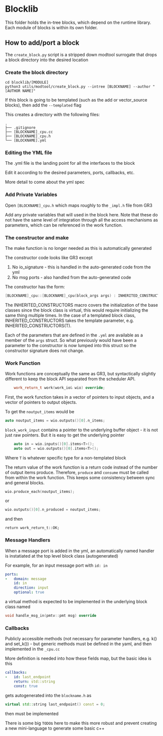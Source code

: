 # Blocklib

This folder holds the in-tree blocks, which depend on the runtime library.  Each module of blocks is within its own folder.

## How to add/port a block 

The `create_block.py` script is a stripped down modtool surrogate that drops a block directory into the desired location

### Create the block directory
```
cd blocklib/[MODULE]
python3 utils/modtool/create_block.py --intree [BLOCKNAME] --author "[AUTHOR NAME]"
```
If this block is going to be templated (such as the add or vector_source blocks), then add the `--templated` flag

This creates a directory with the following files:
```
.
├── .gitignore
├── [BLOCKNAME]_cpu.cc
├── [BLOCKNAME]_cpu.h
└── [BLOCKNAME].yml
```

### Editing the YML file
The .yml file is the landing point for all the interfaces to the block

Edit it according to the desired parameters, ports, callbacks, etc.

More detail to come about the yml spec

### Add Private Variables
Open `[BLOCKNAME]_cpu.h` which maps roughly to the `_impl.h` file from GR3

Add any private variables that will used in the block here.  Note that these do not 
have the same level of integration through all the access mechanisms as parameters, 
which can be referenced in the work function.


### The constructor and make

The make function is no longer needed as this is automatically generated

The constructor code looks like GR3 except

1) No io_signature - this is handled in the auto-generated code from the yml
2) No msg ports - also handled from the auto-generated code

The constructor has the form:
```c++
[BLOCKNAME]_cpu::[BLOCKNAME]_cpu(block_args args) : INHERITED_CONSTRUCTORS {}
```

The INHERITED_CONSTRUCTORS macro covers the initialization of the base classes since the block class is virtual, this would require initializing the same thing multiple times.  In the case of a templated block class, INHERITED_CONSTRUCTORS takes the template parameter, e.g. INHERITED_CONSTRUCTORS(T).

Each of the parameters that are defined in the `.yml` are available as a member of the `args` struct.  So what previously would have been a parameter to the constructor is now lumped into this struct so the constructor signature does not change.

### Work Function
Work functions are conceptually the same as GR3, but syntactically slightly different to keep the block API separated from the scheduler API.

```c++
    work_return_t work(work_io& wio) override;
```

First, the work function takes in a vector of pointers to input objects, and a vector of pointers to output objects.

To get the `noutput_items` would be
```c++
auto noutput_items = wio.outputs()[0].n_items;
```

`block_work_input` contains a pointer to the underlying buffer object - it is not just raw pointers.  But it is easy to get the underlying pointer

```c++
    auto in = wio.inputs()[0].items<T>();
    auto out = wio.outputs()[0].items<T>();
```
Where `T` is whatever specific type for a non-templated block

The return value of the work function is a return code instead of the number of output items produce.  Therefore, `produce` and `consume` must be called from within the work function.  This keeps some consistency between sync and general blocks.

```C++
wio.produce_each(noutput_items);
```
or
```C++
wio.outputs()[0].n_produced = noutput_items;
```
and then 
```
return work_return_t::OK;
```

### Message Handlers
When a message port is added in the yml, an automatically named handler is instatiated at the top level block class (autogenerated)

For example, for an input message port with `id: in`
```yaml
ports:
-   domain: message
    id: in
    direction: input
    optional: true
```
a virtual method is expected to be implemented in the underlying block class named 
```c++
void handle_msg_in(pmtv::pmt msg) override
```

### Callbacks

Publicly accessible methods (not necessary for parameter handlers, e.g. k() and set_k()) - but generic methods must be defined in the yaml, and then implemented in the `_cpu.cc`

More definition is needed into how these fields map, but the basic idea is this
```yaml
callbacks:
-   id: last_endpoint
    return: std::string
    const: true
```
gets autogenerated into the `blockname.h` as
```c++
virtual std::string last_endpoint() const = 0;
```
then must be implemented

There is some big `TODO`s here to make this more robust and prevent creating a new mini-language to generate some basic c++

